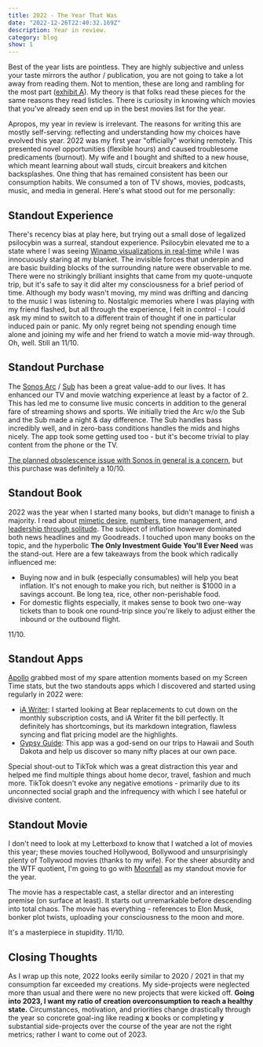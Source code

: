 ```yaml
---
title: 2022 - The Year That Was
date: "2022-12-26T22:40:32.169Z"
description: Year in review.
category: blog
show: 1
---
```


Best of the year lists are pointless. They are highly subjective and unless your taste mirrors the author / publication, you are not going to take a lot away from reading them. Not to mention, these are long and rambling for the most part ([exhibit A](https://www.washingtonpost.com/magazine/2022/12/25/dave-barrys-2022-year-review/)). My theory is that folks read these pieces for the same reasons they read listicles. There is curiosity in knowing which movies that you've already seen end up in the best movies list for the year. 

Apropos, my year in review is irrelevant. The reasons for writing this are mostly self-serving: reflecting and understanding how my choices have evolved this year. 2022 was my first year "officially" working remotely. This presented novel opportunities (flexible hours) and caused troublesome predicaments (burnout). My wife and I bought and shifted to a new house, which meant learning about wall studs, circuit breakers and kitchen backsplashes. One thing that has remained consistent has been our consumption habits. We consumed a ton of TV shows, movies, podcasts, music, and media in general. Here's what stood out for me personally:

## Standout Experience

There's recency bias at play here, but trying out a small dose of legalized psilocybin was a surreal, standout experience. Psilocybin elevated me to a state where I was seeing [Winamp visualizations in real-time](https://www.youtube.com/watch?v=RBkhUg1oVIE) while I was innocuously staring at my blanket. The invisible forces that underpin and are basic building blocks of the surrounding nature were observable to me. There were no strikingly brilliant insights that came from my quote-unquote trip, but it's safe to say it did alter my consciousness for a brief period of time. Although my body wasn't moving, my mind was drifting and dancing to the music I was listening to. Nostalgic memories where I was playing with my friend flashed, but all through the experience, I felt in control - I could ask my mind to switch to a different train of thought if one in particular induced pain or panic. My only regret being not spending enough time alone and joining my wife and her friend to watch a movie mid-way through. Oh, well. Still an 11/10.

## Standout Purchase

The [Sonos Arc](https://www.sonos.com/en-us/shop/arc) / [Sub](https://www.sonos.com/en-us/shop/sub) has been a great value-add to our lives. It has enhanced our TV and movie watching experience at least by a factor of 2. This has led me to consume live music concerts in addition to the general fare of streaming shows and sports. We initially tried the Arc w/o the Sub and the Sub made a night & day difference. The Sub handles bass incredibly well, and in zero-bass conditions handles the mids and highs nicely. The app took some getting used too - but it's become trivial to play content from the phone or the TV.  

[The planned obsolescence issue with Sonos in general is a concern](https://www.theregister.com/2020/01/21/sonos_bricking_laudio_gear/), but this purchase was definitely a 10/10.

## Standout Book

2022 was the year when I started many books, but didn't manage to finish a majority. I read about [mimetic desire](https://www.goodreads.com/book/show/54860444-wanting), [numbers](https://www.goodreads.com/book/show/58605460-making-numbers-count), time management, and [leadership through solitude](https://www.goodreads.com/book/show/31451193-lead-yourself-first). The subject of inflation however dominated both news headlines and my Goodreads. I touched upon many books on the topic, and the hyperbolic **The Only Investment Guide You'll Ever Need** was the stand-out. Here are a few takeaways from the book which radically influenced me:

- Buying now and in bulk (especially consumables) will help you beat inflation. It's not enough to make you rich, but neither is $1000 in a savings account. Be long tea, rice, other non-perishable food. 
- For domestic flights especially, it makes sense to book two one-way tickets than to book one round-trip since you're likely to adjust either the inbound or the outbound flight.

11/10.

## Standout Apps

[Apollo](https://apolloapp.io/) grabbed most of my spare attention moments based on my Screen Time stats, but the two standouts apps which I discovered and started using regularly in 2022 were: 

- [iA Writer](https://ia.net/writer): I started looking at Bear replacements to cut down on the monthly subscription costs, and iA Writer fit the bill perfectly. It definitely has shortcomings, but its markdown integration, flawless syncing and flat pricing model are the highlights.
- [Gypsy Guide](https://gypsyguide.com/): This app was a god-send on our trips to Hawaii and South Dakota and help us discover so many nifty places at our own pace. 

Special shout-out to TikTok which was a great distraction this year and helped me find multiple things about home decor, travel, fashion and much more. TikTok doesn't evoke any negative emotions - primarily due to its unconnected social graph and the infrequency with which I see hateful or divisive content.

## Standout Movie

I don't need to look at my Letterboxd to know that I watched a lot of movies this year; these movies touched Hollywood, Bollywood and unsurprisingly plenty of Tollywood movies (thanks to my wife). For the sheer absurdity and the WTF quotient, I'm going to go with [Moonfall](https://letterboxd.com/film/moonfall/) as my standout movie for the year.  

The movie has a respectable cast, a stellar director and an interesting premise (on surface at least). It starts out unremarkable before descending into total chaos. The movie has everything - references to Elon Musk, bonker plot twists, uploading your consciousness to the moon and more. 

It's a masterpiece in stupidity. 11/10.

## Closing Thoughts

As I wrap up this note, 2022 looks eerily similar to 2020 / 2021 in that my consumption far exceeded my creations. My side-projects were neglected more than usual and there were no new projects that were kicked off. **Going into 2023, I want my ratio of creation overconsumption to reach a healthy state.** Circumstances, motivation, and priorities change drastically through the year so concrete goal-ing like reading **x** books or completing **y** substantial side-projects over the course of the year are not the right metrics; rather I want to come out of 2023.